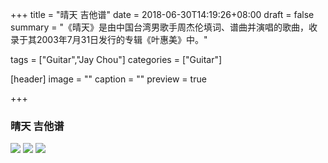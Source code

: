 +++
title = "晴天 吉他谱"
date = 2018-06-30T14:19:26+08:00
draft = false
summary = "《晴天》是由中国台湾男歌手周杰伦填词、谱曲并演唱的歌曲，收录于其2003年7月31日发行的专辑《叶惠美》中。"

tags = ["Guitar","Jay Chou"]
categories = ["Guitar"]

[header]
image = ""
caption = ""
preview = true

+++

### 晴天 吉他谱
![](http://osv1xytac.bkt.clouddn.com/18-6-30/78950902.jpg)
![](http://osv1xytac.bkt.clouddn.com/18-6-30/71718520.jpg)
![](http://osv1xytac.bkt.clouddn.com/18-6-30/45628114.jpg)